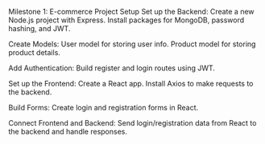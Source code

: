Milestone 1: E-commerce Project Setup
Set up the Backend:
Create a new Node.js project with Express.
Install packages for MongoDB, password hashing, and JWT.

Create Models:
User model for storing user info.
Product model for storing product details.

Add Authentication:
Build register and login routes using JWT.

Set up the Frontend:
Create a React app.
Install Axios to make requests to the backend.

Build Forms:
Create login and registration forms in React.

Connect Frontend and Backend:
Send login/registration data from React to the backend and handle responses.
